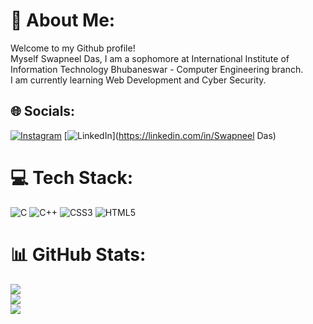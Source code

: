 # 💫 About Me:
Welcome to my Github profile!<br>Myself Swapneel Das, I am a sophomore at International Institute of Information Technology Bhubaneswar - Computer Engineering branch.<br>I am currently learning Web Development and Cyber Security.


## 🌐 Socials:
[![Instagram](https://img.shields.io/badge/Instagram-%23E4405F.svg?logo=Instagram&logoColor=white)](https://instagram.com/swapneel_02) [![LinkedIn](https://img.shields.io/badge/LinkedIn-%230077B5.svg?logo=linkedin&logoColor=white)](https://linkedin.com/in/Swapneel Das) 

# 💻 Tech Stack:
![C](https://img.shields.io/badge/c-%2300599C.svg?style=for-the-badge&logo=c&logoColor=white) ![C++](https://img.shields.io/badge/c++-%2300599C.svg?style=for-the-badge&logo=c%2B%2B&logoColor=white) ![CSS3](https://img.shields.io/badge/css3-%231572B6.svg?style=for-the-badge&logo=css3&logoColor=white) ![HTML5](https://img.shields.io/badge/html5-%23E34F26.svg?style=for-the-badge&logo=html5&logoColor=white)
# 📊 GitHub Stats:
![](https://github-readme-stats.vercel.app/api?username=Swapneel-02&theme=dark&hide_border=false&include_all_commits=false&count_private=false)<br/>
![](https://github-readme-streak-stats.herokuapp.com/?user=Swapneel-02&theme=dark&hide_border=false)<br/>
![](https://github-readme-stats.vercel.app/api/top-langs/?username=Swapneel-02&theme=dark&hide_border=false&include_all_commits=false&count_private=false&layout=compact)

<!-- Proudly created with GPRM ( https://gprm.itsvg.in ) -->

